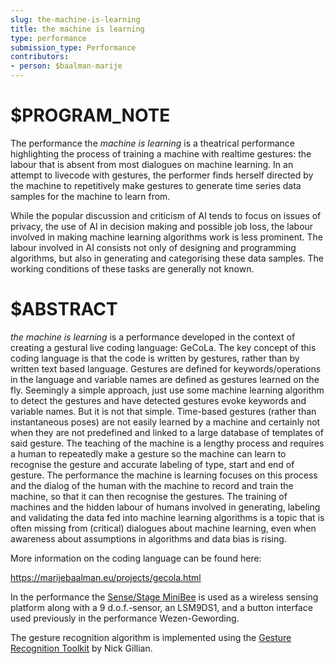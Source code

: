 ```yaml
---
slug: the-machine-is-learning
title: the machine is learning
type: performance
submission_type: Performance
contributors:
- person: $baalman-marije
---
```


# $PROGRAM_NOTE

The performance the *machine is learning* is a theatrical performance
highlighting the process of training a machine with realtime gestures: the
labour that is absent from most dialogues on machine learning. In an
attempt to livecode with gestures, the performer finds herself directed by
the machine to repetitively make gestures to generate time series data
samples for the machine to learn from.

While the popular discussion and criticism of AI tends to focus on issues of
privacy, the use of AI in decision making and possible job loss, the labour
involved in making machine learning algorithms work is less prominent. The
labour involved in AI consists not only of designing and programming
algorithms, but also in generating and categorising these data samples. The
working conditions of these tasks are generally not known.

# $ABSTRACT

*the machine is learning* is a performance developed in the context of
creating a gestural live coding language: GeCoLa. The key concept of this
coding language is that the code is written by gestures, rather than by
written text based language. Gestures are defined for keywords/operations
in the language and variable names are defined as gestures learned on the
fly. Seemingly a simple approach, just use some machine learning algorithm
to detect the gestures and have detected gestures evoke keywords and
variable names. But it is not that simple. Time-based gestures (rather than
instantaneous poses) are not easily learned by a machine and certainly not
when they are not predefined and linked to a large database of templates of
said gesture. The teaching of the machine is a lengthy process and requires
a human to repeatedly make a gesture so the machine can learn to
recognise the gesture and accurate labeling of type, start and end of
gesture. The performance the machine is learning focuses on this process
and the dialog of the human with the machine to record and train the
machine, so that it can then recognise the gestures. The training of
machines and the hidden labour of humans involved in generating, labeling
and validating the data fed into machine learning algorithms is a topic that
is often missing from (critical) dialogues about machine learning, even when
awareness about assumptions in algorithms and data bias is rising.

More information on the coding language can be found here:

<https://marijebaalman.eu/projects/gecola.html>

In the performance the [Sense/Stage MiniBee](https://sensestage.eu/) is used as a wireless sensing
platform along with a 9 d.o.f.-sensor, an LSM9DS1, and a button interface
used previously in the performance Wezen-Gewording.

The gesture recognition algorithm is implemented using the [Gesture
Recognition Toolkit](http://www.nickgillian.com/wiki/pmwiki.php/GRT/GestureRecognitionToolkit) by Nick Gillian.
